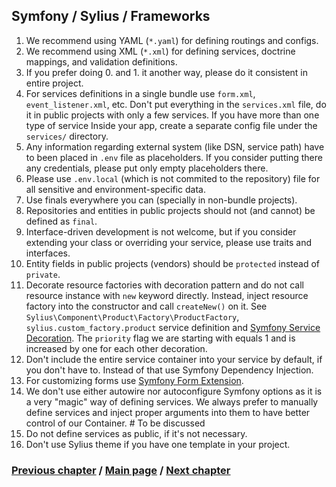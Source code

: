 ## Symfony / Sylius / Frameworks

1. We recommend using YAML (`*.yaml`) for defining routings and configs.
2. We recommend using XML (`*.xml`) for defining services, doctrine mappings, and validation definitions.
3. If you prefer doing 0. and 1. it another way, please do it consistent in entire project.
4. For services definitions in a single bundle use `form.xml`, `event_listener.xml`, etc. Don't put everything
   in the `services.xml` file, do it in public projects with only a few services. If you have more than one type of service
   Inside your app, create a separate config file under the `services/` directory.
5. Any information regarding external system (like DSN, service path) have to been placed in `.env` file as placeholders. If you consider putting there any credentials, please put only empty placeholders there.
6. Please use `.env.local` (which is not commited to the repository) file for all sensitive and environment-specific data.
7. Use finals everywhere you can (specially in non-bundle projects).
8. Repositories and entities in public projects should not (and cannot) be defined as `final`.
9. Interface-driven development is not welcome, but if you consider extending your class or overriding your service, please use traits and interfaces.
10. Entity fields in public projects (vendors) should be `protected` instead of `private`.
11. Decorate resource factories with decoration pattern and do not call resource instance with `new` keyword directly.
    Instead, inject resource factory into the constructor and call `createNew()` on it.
    See `Sylius\Component\Product\Factory\ProductFactory`, `sylius.custom_factory.product` service definition
    and [Symfony Service Decoration](https://symfony.com/doc/current/service_container/service_decoration.html). The `priority` flag we are starting with equals 1 and is increased by one for each other decoration.
12. Don't include the entire service container into your service by default, if you don't have to. Instead of that use Symfony Dependency Injection.
13. For customizing forms use [Symfony Form Extension](https://symfony.com/doc/current/form/create_form_type_extension.html).
14. We don't use either autowire nor autoconfigure Symfony options as it is a very "magic" way of defining services. We always prefer to manually define services and inject proper arguments into them to have better control of our Container. # To be discussed
15. Do not define services as public, if it's not necessary.
16. Don't use Sylius theme if you have one template in your project.


### [Previous chapter](../Architecture.md) / [Main page](../../README.md) / [Next chapter](./2_ToolsSubchapter.md)